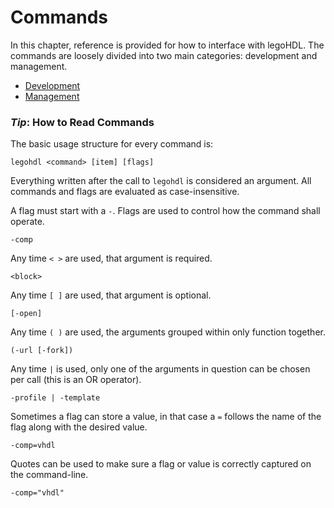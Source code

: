 # Commands

<!-- Alternate quote: “Now I am the ruler of all the ocean! The waves obey my every whim!” -Ursula, The Little Mermaid -->

In this chapter, reference is provided for how to interface with legoHDL. The commands are loosely divided into two main categories: development and management.

- [Development](./development.md)
- [Management](./management.md)

### _Tip_: How to Read Commands

The basic usage structure for every command is:

```legohdl <command> [item] [flags]```

Everything written after the call to `legohdl` is considered an argument. All commands and flags are evaluated as case-insensitive.

A flag must start with a `-`. Flags are used to control how the command shall operate.

`-comp`

Any time `< >` are used, that argument is required.

`<block>`

Any time `[ ]` are used, that argument is optional.

`[-open]`

Any time `( )` are used, the arguments grouped within only function together.

`(-url [-fork])`

Any time `|` is used, only one of the arguments in question can be chosen per call (this is an OR operator).

`-profile | -template`


Sometimes a flag can store a value, in that case a `=` follows the name of the flag along with the desired value.

`-comp=vhdl`

Quotes can be used to make sure a flag or value is correctly captured on the command-line.

`-comp="vhdl"`

